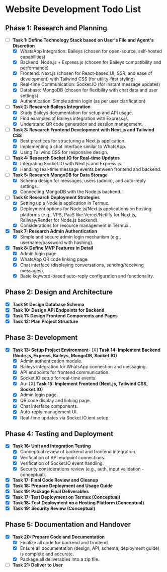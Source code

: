 # Website Development Todo List

## Phase 1: Research and Planning

- [ ] **Task 1: Define Technology Stack based on User's File and Agent's Discretion**
    - [X] WhatsApp Integration: Baileys (chosen for open-source, self-hosted capabilities)
    - [X] Backend: Node.js + Express.js (chosen for Baileys compatibility and performance)
    - [X] Frontend: Next.js (chosen for React-based UI, SSR, and ease of development) with Tailwind CSS (for utility-first styling)
    - [X] Real-time Communication: Socket.IO (for instant message updates)
    - [X] Database: MongoDB (chosen for flexibility with chat data and user settings)
    - [X] Authentication: Simple admin login (as per user clarification)
- [ ] **Task 2: Research Baileys Integration**
    - [X] Study Baileys documentation for setup and API usage.
    - [X] Find examples of Baileys integration with Express.js.
    - [X] Understand QR code generation and session management.
- [ ] **Task 3: Research Frontend Development with Next.js and Tailwind CSS**
    - [X] Best practices for structuring a Next.js application.
    - [X] Implementing a chat interface similar to WhatsApp.
    - [X] Using Tailwind CSS for responsive design.
- [ ] **Task 4: Research Socket.IO for Real-time Updates**
    - [X] Integrating Socket.IO with Next.js and Express.js.
    - [X] Handling real-time message events between frontend and backend.
- [ ] **Task 5: Research MongoDB for Data Storage**
   - [X] Schema design for messages, users (admin), and auto-reply settings.
    - [X] Connecting MongoDB with the Node.js backend..
- [ ] **Task 6: Research Deployment Strategies**
   - [X] Setting up a Node.js application in Termux.
    - [X] Deployment options for Node.js/Next.js applications on hosting platforms (e.g., VPS, PaaS like Vercel/Netlify for Next.js, Railway/Render for Node.js backend).
    - [X] Considerations for resource management in Termux..
- [X] **Task 7: Research Admin Authentication**
    - [X] Simple and secure admin login mechanism (e.g., username/password with hashing).
- [X] **Task 8: Define MVP Features in Detail**
    - [X] Admin login page.
    - [X] WhatsApp QR code linking page.
    - [X] Chat interface (displaying conversations, sending/receiving messages).
    - [X] Basic keyword-based auto-reply configuration and functionality.

## Phase 2: Design and Architecture

- [X] **Task 9: Design Database Schema**
- [X] **Task 10: Design API Endpoints for Backend**
- [X] **Task 11: Design Frontend Components and Pages**
- [X] **Task 12: Plan Project Structure**

## Phase 3: Development

- [X] **Task 13: Setup Project Environment**- [X] **Task 14: Implement Backend (Node.js, Express, Baileys, MongoDB, Socket.IO)**
    - [X] Admin authentication module.
    - [X] Baileys integration for WhatsApp connection and messaging.
    - [X] API endpoints for frontend communication.
    - [X] Socket.IO setup for real-time events.
    - [X] Au- [X] **Task 15: Implement Frontend (Next.js, Tailwind CSS, Socket.IO)**
    - [X] Admin login page.
    - [X] QR code display and linking page.
    - [X] Chat interface components.
    - [X] Auto-reply management UI.
    - [X] Real-time updates via Socket.IO.ient setup.

## Phase 4: Testing and Deployment

- [X] **Task 16: Unit and Integration Testing**
    - [X] Conceptual review of backend and frontend integration.
    - [X] Verification of API endpoint connections.
    - [X] Verification of Socket.IO event handling.
    - [X] Security considerations review (e.g., auth, input validation - conceptual).
- [X] **Task 17: Final Code Review and Cleanup**
- [X] **Task 18: Prepare Deployment and Usage Guide**
- [X] **Task 19: Package Final Deliverables**
- [X] **Task 17: Test Deployment on Termux (Conceptual)**
- [X] **Task 18: Test Deployment on a Hosting Platform (Conceptual)**
- [X] **Task 19: Security Review (Conceptual)**

## Phase 5: Documentation and Handover

- [X] **Task 20: Prepare Code and Documentation**
    - [X] Finalize all code for backend and frontend.
    - [X] Ensure all documentation (design, API, schema, deployment guide) is complete and accurate.
    - [X] Package all deliverables into a zip file.
- [ ] **Task 21: Deliver to User**
